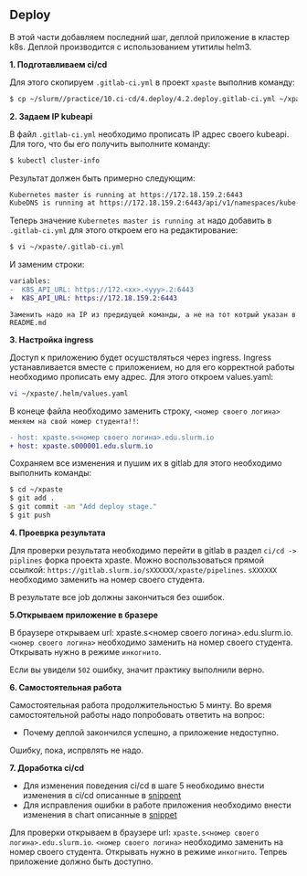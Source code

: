 ## Deploy

В этой части добавляем последний шаг, деплой приложение в кластер k8s. Деплой производится с использованием утитилы helm3. 

**1. Подготавливаем ci/cd**

Для этого скопируем `.gitlab-ci.yml` в проект `xpaste` выполнив команду:

```bash
$ cp ~/slurm//practice/10.ci-cd/4.deploy/4.2.deploy.gitlab-ci.yml ~/xpaste/
```

**2. Задаем IP kubeapi**

В файл `.gitlab-ci.yml` необходимо прописать IP адрес своего kubeapi. Для того, что бы его получить выполните команду:

```bash
$ kubectl cluster-info
```
Результат должен быть примерно следующим:
```bash
Kubernetes master is running at https://172.18.159.2:6443
KubeDNS is running at https://172.18.159.2:6443/api/v1/namespaces/kube-system/services/kube-dns:dns/proxy
```
Теперь значение `Kubernetes master is running at` надо добавить в `.gitlab-ci.yml` для этого откроем его на редактирование:

```bash
$ vi ~/xpaste/.gitlab-ci.yml
```

И заменим строки:
```diff
variables:
-  K8S_API_URL: https://172.<xx>.<yyy>.2:6443
+  K8S_API_URL: https://172.18.159.2:6443
```

``Заменить надо на IP из предидущей команды, а не на тот котрый указан в README.md``

**3. Настройка ingress**

Доступ к приложению будет осушствляться через ingress. Ingress устанавливается вместе с приложением, но для его корректной работы необходимо прописать ему адрес. 
Для этого откроем values.yaml:
```bash
vi ~/xpaste/.helm/values.yaml
```

В конеце файла необходимо заменить строку, `<номер своего логина> меняем на свой номер студента!!`:
```diff
- host: xpaste.s<номер своего логина>.edu.slurm.io
+ host: xpaste.s000001.edu.slurm.io
```

Сохраняем все изменения и пушим их в gitlab для этого необходимо выполнить команды:
```bash
$ cd ~/xpaste
$ git add .
$ git commit -am "Add deploy stage."
$ git push
```

**4. Проеврка результата**

Для проверки результата необходимо перейти в gitlab в раздел `ci/cd -> piplines` форка проекта xpaste. 
Можно воспользоваться прямой ссылкой: `https://gitlab.slurm.io/sXXXXXX/xpaste/pipelines`. `sXXXXXX` необходимо заменить на номер своего студента.

В результате все job должны закончиться без ошибок.

**5.Открываем приложение в бразере**

В браузере открываем url: xpaste.s<номер своего логина>.edu.slurm.io. `<номер своего логина>` необходимо заменить на номер своего студента. Открывать нужно в режиме `инкогнито`.

Если вы увидели `502` ошибку, значит практику выполнили верно.

**6. Самостоятельная работа**

Самостоятельная работа продолжительностью 5 минту. Во время самостоятельной работы надо попробовать ответить на  вопрос:
  * Почему деплой закончился успешно, а приложение недоступно.

Ошибку, пока, испрвлять не надо.

**7. Доработка ci/cd**

  * Для изменения поведения ci/cd в шаге 5 необходимо внести изменения в ci/cd описанные в [snippent](https://gitlab.slurm.io/snippets/60)
  * Для исправления ошибки в работе приложения необходимо внести изменения в chart описанные в [snippet](https://gitlab.slurm.io/snippets/61)

Для проверки открываем в браузере url: `xpaste.s<номер своего логина>.edu.slurm.io`. `<номер своего логина>` необходимо заменить на номер своего студента. Открывать нужно в режиме `инкогнито`. Тепреь приложение должно быть доступно.
